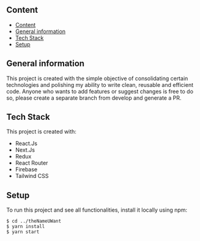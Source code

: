## Content
- [Content](#content)
- [General information](#general-information)
- [Tech Stack](#tech-stack)
- [Setup](#setup)

## General information
This project is created with the simple objective of consolidating certain technologies and polishing my ability to write clean, reusable and efficient code. Anyone who wants to add features or suggest changes is free to do so, please create a separate branch from develop and generate a PR.

## Tech Stack
This project is created with:
* React.Js
* Next.Js
* Redux
* React Router
* Firebase
* Tailwind CSS

## Setup
To run this project and see all functionalities, install it locally using npm:

```
$ cd ../theNameUWant
$ yarn install
$ yarn start
```
